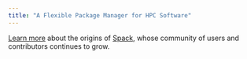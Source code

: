```yaml
---
title: "A Flexible Package Manager for HPC Software"
---
```


[Learn more](https://computation.llnl.gov/newsroom/flexible-package-manager-hpc-software) about the origins of [Spack](https://github.com/spack/spack), whose community of users and contributors continues to grow.
